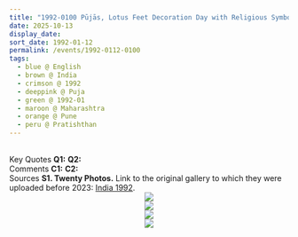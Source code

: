 ```yaml
---
title: "1992-0100 Pūjās, Lotus Feet Decoration Day with Religious Symbols, Pratiṣhṭhān, NDA Road, Warje, Pune, Maharashtra, India"
date: 2025-10-13
display_date: 
sort_date: 1992-01-12
permalink: /events/1992-0112-0100
tags:
  - blue @ English
  - brown @ India
  - crimson @ 1992
  - deeppink @ Puja
  - green @ 1992-01
  - maroon @ Maharashtra
  - orange @ Pune
  - peru @ Pratishthan  
---
```


<br>

<wave-list>
  <list-title color="DarkSeaGreen" width="55">Key Quotes</list-title>
  <list-item color="BlanchedAlmond" width="280"><b>Q1:</b> <i></i></list-item>
  <list-item color="Lavender" width="280"><b>Q2:</b> <i></i></list-item>
</wave-list>

<br>

<wave-list>
  <list-title color="DarkSeaGreen" width="55">Comments</list-title>
  <list-item color="BlanchedAlmond" width="280"><b>C1:</b> <i></i></list-item>
  <list-item color="Lavender" width="280"><b>C2:</b> <i></i></list-item>
</wave-list>

<br>

<wave-list>
  <list-title color="DarkSeaGreen" width="40">Sources</list-title>
  <list-item color="BlanchedAlmond"  width="280"><b>S1. Twenty Photos.</b> Link to the original gallery to which they were uploaded before 2023: <a href="https://eternalmoments.smugmug.com/Countries/India/1992/">India 1992</a>.</list-item>
</wave-list>

<div style="text-align: center"><img src="https://pub-bcc3cbe9b1e94ba1ac28915f7a3900fa.r2.dev/1992-0100_Puja_2_Lotus_Feet_Decoration_Day_with_Religious_Symbols_Pratishthan_NDA_Road_Warje_Pune_Maharashtra_India_02_(Photo_credit_Yogi_Mahajan).jpg" /></div>

<div style="text-align: center"><img src="https://pub-bcc3cbe9b1e94ba1ac28915f7a3900fa.r2.dev/1992-0100_Puja_3_Lotus_Feet_Decoration_Day_with_Religious_Symbols_Pratishthan_NDA_Road_Warje_Pune_Maharashtra_India_01_(Photo_credit_Yogi_Mahajan).jpg" /></div>

<div style="text-align: center"><img src="https://pub-bcc3cbe9b1e94ba1ac28915f7a3900fa.r2.dev/1992-0100_Puja_4_Lotus_Feet_Decoration_Day_with_Religious_Symbols_Pratishthan_NDA_Road_Warje_Pune_Maharashtra_India_02_(Photo_credit_Yogi_Mahajan).jpg" /></div>

<div style="text-align: center"><img src="https://pub-bcc3cbe9b1e94ba1ac28915f7a3900fa.r2.dev/1992-0100_Puja_5_Lotus_Feet_Decoration_Day_with_Religious_Symbols_Pratishthan_NDA_Road_Warje_Pune_Maharashtra_India_02_(Photo_credit_Yogi_Mahajan).jpg" /></div>